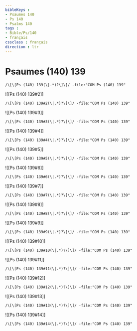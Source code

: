 ```yaml
---
bibleKeys : 
- Psaumes 140
- Ps 140
- Psalms 140
tags : 
- Bible/Ps/140
- français
cssclass : français
direction : ltr
---
```


# Psaumes (140) 139

```query
/\[\[Ps (140) 139(\|.*)?\]\]/ -file:"COM Ps (140) 139"
```



![[Ps (140) 139#2]]

```query
/\[\[Ps (140) 139#2(\|.*)?\]\]/ -file:"COM Ps (140) 139"
```

![[Ps (140) 139#3]]

```query
/\[\[Ps (140) 139#3(\|.*)?\]\]/ -file:"COM Ps (140) 139"
```

![[Ps (140) 139#4]]

```query
/\[\[Ps (140) 139#4(\|.*)?\]\]/ -file:"COM Ps (140) 139"
```

![[Ps (140) 139#5]]

```query
/\[\[Ps (140) 139#5(\|.*)?\]\]/ -file:"COM Ps (140) 139"
```

![[Ps (140) 139#6]]

```query
/\[\[Ps (140) 139#6(\|.*)?\]\]/ -file:"COM Ps (140) 139"
```

![[Ps (140) 139#7]]

```query
/\[\[Ps (140) 139#7(\|.*)?\]\]/ -file:"COM Ps (140) 139"
```

![[Ps (140) 139#8]]

```query
/\[\[Ps (140) 139#8(\|.*)?\]\]/ -file:"COM Ps (140) 139"
```

![[Ps (140) 139#9]]

```query
/\[\[Ps (140) 139#9(\|.*)?\]\]/ -file:"COM Ps (140) 139"
```

![[Ps (140) 139#10]]

```query
/\[\[Ps (140) 139#10(\|.*)?\]\]/ -file:"COM Ps (140) 139"
```

![[Ps (140) 139#11]]

```query
/\[\[Ps (140) 139#11(\|.*)?\]\]/ -file:"COM Ps (140) 139"
```

![[Ps (140) 139#12]]

```query
/\[\[Ps (140) 139#12(\|.*)?\]\]/ -file:"COM Ps (140) 139"
```

![[Ps (140) 139#13]]

```query
/\[\[Ps (140) 139#13(\|.*)?\]\]/ -file:"COM Ps (140) 139"
```

![[Ps (140) 139#14]]

```query
/\[\[Ps (140) 139#14(\|.*)?\]\]/ -file:"COM Ps (140) 139"
```

